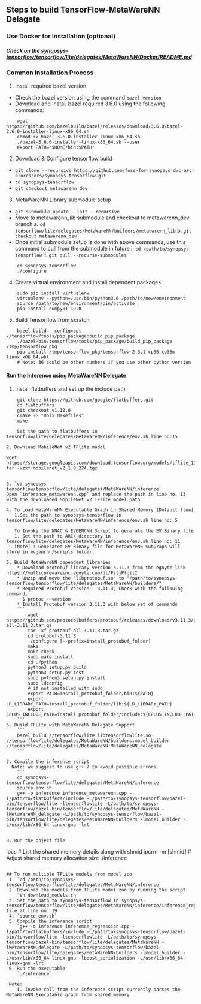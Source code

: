 ## Steps to build TensorFlow-MetaWareNN Delagate

### Use Docker for Installation (optional)
##### Check on the [synopsys-tensorflow/tensorflow/lite/delegates/MetaWareNN/Docker/README.md](https://github.com/foss-for-synopsys-dwc-arc-processors/synopsys-tensorflow/blob/metawarenn_dev/tensorflow/lite/delegates/MetaWareNN/Docker/README.md)

### Common Installation Process
1. Install required bazel version
* Check the bazel version using the command `bazel version`
* Download and Install bazel required 3.6.0 using the following commands:
```
    wget https://github.com/bazelbuild/bazel/releases/download/3.6.0/bazel-3.6.0-installer-linux-x86_64.sh
    chmod +x bazel-3.6.0-installer-linux-x86_64.sh
    ./bazel-3.6.0-installer-linux-x86_64.sh --user
    export PATH="$HOME/bin:$PATH"
```
2. Download & Configure tensorflow build
* `git clone --recursive https://github.com/foss-for-synopsys-dwc-arc-processors/synopsys-tensorflow.git`
* `cd synopsys-tensorflow`
* `git checkout metawarenn_dev`

3. MetaWareNN Library submodule setup
* `git submodule update --init --recursive`
*  Move to metawarenn_lib submodule and checkout to metawarenn_dev branch
    a. `cd tensorflow/lite/delegates/MetaWareNN/builders/metawarenn_lib`
    b. `git checkout metawarenn_dev`
*  Once initial submodule setup is done with above commands, use this command to pull from the submodule in future
    i.  `cd /path/to/synopsys-tensorflow`
    ii. `git pull --recurse-submodules`
```
    cd synopsys-tensorflow
    ./configure
```

4. Create virtual environment and install dependent packages
```
    sudo pip install virtualenv
    virtualenv --python=/usr/bin/python3.6 /path/to/new/environment
    source /path/to/new/environment/bin/activate
    pip install numpy<1.19.0
```

5. Build Tensorflow from scratch
```
    bazel build --config=opt //tensorflow/tools/pip_package:build_pip_package
    ./bazel-bin/tensorflow/tools/pip_package/build_pip_package /tmp/tensorflow_pkg
    pip install /tmp/tensorflow_pkg/tensorflow-2.3.1-cp36-cp36m-linux_x86_64.whl
    # Note: 36 could be other numbers if you use other python version
```

#### Run the Inference using MetaWareNN Delegate

1.  Install flatbuffers and set up the include path
```
    git clone https://github.com/google/flatbuffers.git
    cd flatbuffers
    git checkout v1.12.0
    cmake -G "Unix Makefiles"
    make

    Set the path to flatbuffers in tensorflow/lite/delegates/MetaWareNN/inference/env.sh line no:15

2. Download MobileNet v2 TFlite model
```
    wget https://storage.googleapis.com/download.tensorflow.org/models/tflite_11_05_08/mobilenet_v2_1.0_224.tgz
    tar -vzxf mobilenet_v2_1.0_224.tgz
```

3. `cd synopsys-tensorflow/tensorflow/lite/delegates/MetaWareNN/inference`
Open `inference_metawarenn.cpp` and replace the path in line no. 13 with the downloaded MobileNet v2 TFlite model path

4. To Load MetaWareNN Executable Graph in Shared Memory [Default flow]
   1.Set the path to synopsys-tensorflow in tensorflow/lite/delegates/MetaWareNN/inference/env.sh line no: 5

   To Invoke the NNAC & EVGENCNN Script to generate the EV Binary file
   1. Set the path to ARC/ directory in tensorflow/lite/delegates/MetaWareNN/inference/env.sh lino no: 11
   [Note] : Generated EV Binary file for MetaWareNN SubGraph will store in evgencnn/scripts folder.

5. Build MetaWareNN dependent libraries
    * Download protobuf library version 3.11.3 from the egnyte link https://multicorewareinc.egnyte.com/dl/FjljPlgjlI
    * Unzip and move the "libprotobuf.so" to "/path/to/synopsys-tensorflow/tensorflow/lite/delegates/MetaWareNN/builders/"
    * Required Protobuf Version - 3.11.3, Check with the following command,
      $ protoc --version
    * Install Protobuf version 3.11.3 with below set of commands
    ```
        wget https://github.com/protocolbuffers/protobuf/releases/download/v3.11.3/protobuf-all-3.11.3.tar.gz
        tar -xf protobuf-all-3.11.3.tar.gz
        cd protobuf-3.11.3
        ./configure [--prefix=install_protobuf_folder]
        make
        make check
        sudo make install
        cd ./python
        python3 setup.py build
        python3 setup.py test
        sudo python3 setup.py install
        sudo ldconfig
        # if not installed with sudo
        export PATH=install_protobuf_folder/bin:${PATH}
        export LD_LIBRARY_PATH=install_protobuf_folder/lib:${LD_LIBRARY_PATH}
        export CPLUS_INCLUDE_PATH=install_protobuf_folder/include:${CPLUS_INCLUDE_PATH}
    ```
6. Build TFLite with MetaWareNN Delegate Support
    ```
    bazel build //tensorflow/lite:libtensorflowlite.so //tensorflow/lite/delegates/MetaWareNN/builders:model_builder //tensorflow/lite/delegates/MetaWareNN:MetaWareNN_delegate
    ```

7. Compile the inference script
  Note: we suggest to use g++ 7 to avoid possible errors.
    ```
    cd synopsys-tensorflow/tensorflow/lite/delegates/MetaWareNN/inference
    source env.sh
    g++ -o inference inference_metawarenn.cpp -I/path/to/flatbuffers/include -L/path/to/synopsys-tensorflow/bazel-bin/tensorflow/lite -ltensorflowlite -L/path/to/synopsys-tensorflow/bazel-bin/tensorflow/lite/delegates/MetaWareNN -lMetaWareNN_delegate -L/path/to/synopsys-tensorflow/bazel-bin/tensorflow/lite/delegates/MetaWareNN/builders -lmodel_builder -L/usr/lib/x86_64-linux-gnu -lrt
    ```

8. Run the object file
  ```
  ipcs # List the shared memory details along with shmid
  ipcrm -m [shmid] # Adjust shared memory allocation size
  ./inference
  ```

## To run multiple TFLite models from model zoo
   1. `cd /path/to/synopsys-tensorflow/tensorflow/lite/delegates/MetaWareNN/inference`
   2. Download the models from TFLite model zoo by running the script
      `sh download_models.sh`
   3. Set the path to synopsys-tensorflow in synopsys-tensorflow/tensorflow/lite/delegates/MetaWareNN/inference/inference_regression.cpp file at line no: 19
   4. `source env.sh`
   5. Compile the inference script
      `g++ -o inference inference_regression.cpp -I/path/to/flatbuffers/include -L/path/to/synopsys-tensorflow/bazel-bin/tensorflow/lite -ltensorflowlite -L/path/to/synopsys-tensorflow/bazel-bin/tensorflow/lite/delegates/MetaWareNN -lMetaWareNN_delegate -L/path/to/synopsys-tensorflow/bazel-bin/tensorflow/lite/delegates/MetaWareNN/builders -lmodel_builder -L/usr/lib/x86_64-linux-gnu -lboost_serialization -L/usr/lib/x86_64-linux-gnu -lrt`
   6. Run the executable
      `./inference`

   Note:
      i. Invoke call from the inference script currently parses the MetaWareNN Executable graph from shared memory
